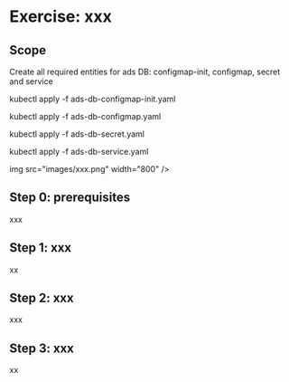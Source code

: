 # Exercise: xxx


## Scope

Create all required entities for ads DB: configmap-init, configmap, secret and service

kubectl apply -f ads-db-configmap-init.yaml 

kubectl apply -f ads-db-configmap.yaml 

kubectl apply -f ads-db-secret.yaml 

kubectl apply -f ads-db-service.yaml 

img src="images/xxx.png" width="800" />

## Step 0: prerequisites
xxx

## Step 1: xxx
xx

## Step 2: xxx
xxx


## Step 3: xxx
xx


